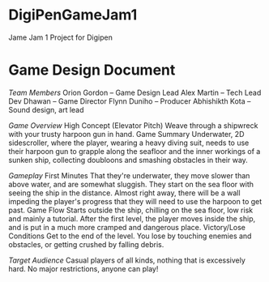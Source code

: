 # DigiPenGameJam1
Jame Jam 1 Project for Digipen

# Game Design Document
*Team Members*
	Orion Gordon – Game Design Lead
	Alex Martin – Tech Lead
	Dev Dhawan – Game Director
	Flynn Duniho – Producer
	Abhishikth Kota – Sound design, art lead
	
*Game Overview*
High Concept (Elevator Pitch)
	Weave through a shipwreck with your trusty harpoon gun in hand.
Game Summary
	Underwater, 2D sidescroller, where the player, wearing a heavy diving suit, needs to use their harpoon gun to grapple along the seafloor and the inner workings of a sunken ship, collecting doubloons and smashing obstacles in their way.

*Gameplay*
First Minutes
That they're underwater, they move slower than above water, and are somewhat sluggish. They start on the sea floor with seeing the ship in the distance. Almost right away, there will be a wall impeding the player's progress that they will need to use the harpoon to get past.
Game Flow
Starts outside the ship, chilling on the sea floor, low risk and mainly a tutorial. After the first level, the player moves inside the ship, and is put in a much more cramped and dangerous place.
Victory/Lose Conditions
Get to the end of the level. You lose by touching enemies and obstacles, or getting crushed by falling debris.

*Target Audience*
Casual players of all kinds, nothing that is excessively hard. No major restrictions, anyone can play!

